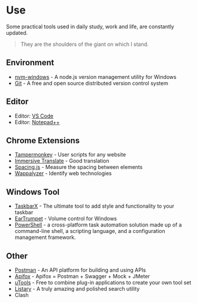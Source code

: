 # Use

Some practical tools used in daily study, work and life, are constantly updated.

> They are the shoulders of the giant on which I stand.

## Environment

- [nvm-windows](https://github.com/coreybutler/nvm-windows/releases) - A node.js version management utility for Windows
- [Git](https://git-scm.com/) - A free and open source distributed version control system

## Editor

- Editor: [VS Code](https://code.visualstudio.com/)
- Editor: [Notepad++](https://notepad-plus-plus.org/)

## Chrome Extensions

- [Tampermonkey](https://chrome.google.com/webstore/detail/tampermonkey/dhdgffkkebhmkfjojejmpbldmpobfkfo) - User scripts for any website
- [Immersive Translate](https://chrome.google.com/webstore/detail/immersive-translate/bpoadfkcbjbfhfodiogcnhhhpibjhbnh) - Good translation
- [Spacing.js](https://chrome.google.com/webstore/detail/spacingjs/fhjegjndanjcamfldhenjnhnjheecgcc) - Measure the spacing between elements
- [Wappalyzer](https://chrome.google.com/webstore/detail/wappalyzer-technology-pro/gppongmhjkpfnbhagpmjfkannfbllamg) - Identify web technologies

## Windows Tool

- [TaskbarX](https://taskbarx.org/) - The ultimate tool to add style and functionality to your taskbar
- [EarTrumpet](https://eartrumpet.app/) - Volume control for Windows
- [PowerShell](https://learn.microsoft.com/en-us/powershell/scripting/install/installing-powershell-on-windows?view=powershell-7.3) - a cross-platform task automation solution made up of a command-line shell, a scripting language, and a configuration management framework.

## Other
- [Postman](https://www.postman.com/) - An API platform for building and using APIs
- [Apifox](https://apifox.com/) - Apifox = Postman + Swagger + Mock + JMeter
- [uTools](https://www.u.tools/) - Free to combine plug-in applications to create your own tool set
- [Listary](https://www.listary.com/) - A truly amazing and polished search utility
- Clash
